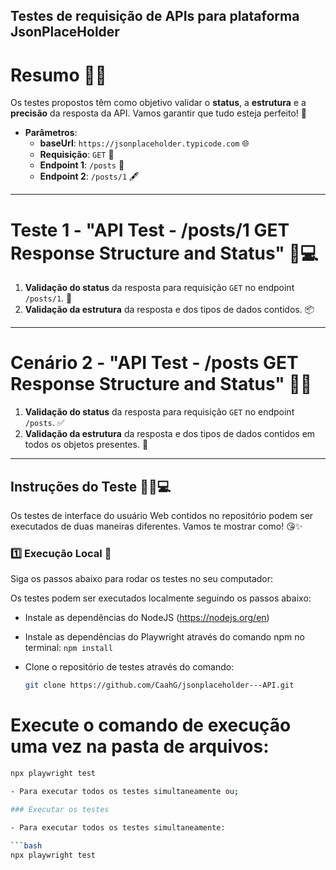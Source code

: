 ## Testes de requisição de APIs para plataforma JsonPlaceHolder

# Resumo 🌸✨

Os testes propostos têm como objetivo validar o **status**, a **estrutura** e a **precisão** da resposta da API. Vamos garantir que tudo esteja perfeito! 💖

- **Parâmetros**:
  - **baseUrl**: `https://jsonplaceholder.typicode.com` 🌐
  - **Requisição**: `GET` 📩
  - **Endpoint 1**: `/posts` 📝
  - **Endpoint 2**: `/posts/1` 🖋️

---

# Teste 1 - "API Test - /posts/1 GET Response Structure and Status" 🌷💻

1. **Validação do status** da resposta para requisição `GET` no endpoint `/posts/1`. 🌟
2. **Validação da estrutura** da resposta e dos tipos de dados contidos. 📦

---

# Cenário 2 - "API Test - /posts GET Response Structure and Status" 🌸💬

1. **Validação do status** da resposta para requisição `GET` no endpoint `/posts`. ✅
2. **Validação da estrutura** da resposta e dos tipos de dados contidos em todos os objetos presentes. 💫

---

## Instruções do Teste 💅🏻💻

Os testes de interface do usuário Web contidos no repositório podem ser executados de duas maneiras diferentes. Vamos te mostrar como! 😘✨

### 1️⃣ **Execução Local** 💖

Siga os passos abaixo para rodar os testes no seu computador:

Os testes podem ser executados localmente seguindo os passos abaixo:

- Instale as dependências do NodeJS (https://nodejs.org/en)
- Instale as dependências do Playwright através do comando npm no terminal: `npm install`
- Clone o repositório de testes através do comando:

  ```bash
  git clone https://github.com/CaahG/jsonplaceholder---API.git
# Execute o comando de execução uma vez na pasta de arquivos:

```bash
npx playwright test

- Para executar todos os testes simultaneamente ou;

### Executar os testes

- Para executar todos os testes simultaneamente:

```bash
npx playwright test
